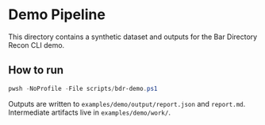 # Demo Pipeline

This directory contains a synthetic dataset and outputs for the Bar Directory Recon CLI demo.

## How to run

```powershell
pwsh -NoProfile -File scripts/bdr-demo.ps1
```

Outputs are written to `examples/demo/output/report.json` and `report.md`. Intermediate artifacts live in `examples/demo/work/`.
